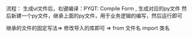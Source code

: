 流程：
生成ui文件后，右键编译：PYQT: Compile Form , 生成对应的py文件
然后新建一个py文件，继承上面的py文件，用于业务逻辑的编写，然后运行即可

继承的文件的固定写法=> 修改导入的库即可 => from 文件名 import 类名